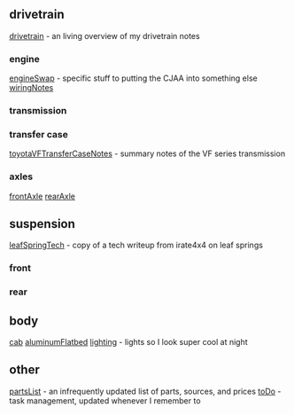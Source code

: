 ## drivetrain
[drivetrain](../720.2_toyotaPickup/drivetrain.md) - an living overview of my drivetrain notes
### engine
[engineSwap](../720.2_toyotaPickup/engineSwap.md) - specific stuff to putting the CJAA into something else
[wiringNotes](wiringNotes.md)
### transmission

### transfer case
[toyotaVFTransferCaseNotes](toyotaVFTransferCaseNotes.md) - summary notes of the VF series transmission
### axles
[frontAxle](../720.2_toyotaPickup/frontAxle.md)
[rearAxle](../720.2_toyotaPickup/rearAxle.md)
## suspension
[leafSpringTech](../720.2_toyotaPickup/leafSpringTech.md) - copy of a tech writeup from irate4x4 on leaf springs
### front
### rear
## body
[cab](../720.2_toyotaPickup/cab.md)
[aluminumFlatbed](../720.2_toyotaPickup/aluminumFlatbed.md)
[lighting](../720.2_toyotaPickup/lighting.md) - lights so I look super cool at night
## other
[partsList](../720.2_toyotaPickup/partsList.md) - an infrequently updated list of parts, sources, and prices
[toDo](../720.2_toyotaPickup/toDo.md) - task management, updated whenever I remember to